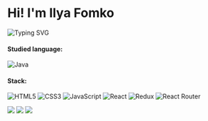 <h1 class="name" style="border: none">Hi! I'm Ilya Fomko</h1>

![Typing SVG](https://readme-typing-svg.herokuapp.com?color=%2336BCF7&lines=I'm+computer+science+student)

#### Studied language:

![Java](https://img.shields.io/badge/c++-%2300599C.svg?style=for-the-badge&logo=javalogoColor=white)

#### Stack:

![HTML5](https://img.shields.io/badge/html5-%23E34F26.svg?style=for-the-badge&logo=html5&logoColor=white)
![CSS3](https://img.shields.io/badge/css3-%231572B6.svg?style=for-the-badge&logo=css3&logoColor=white)
![JavaScript](https://img.shields.io/badge/javascript-%23323330.svg?style=for-the-badge&logo=javascript&logoColor=%23F7DF1E)
![React](https://img.shields.io/badge/react-%2320232a.svg?style=for-the-badge&logo=react&logoColor=%2361DAFB)
![Redux](https://img.shields.io/badge/redux-%23593d88.svg?style=for-the-badge&logo=redux&logoColor=white)
![React Router](https://img.shields.io/badge/React_Router-CA4245?style=for-the-badge&logo=react-router&logoColor=white)
 
![](https://github-profile-summary-cards.vercel.app/api/cards/profile-details?username=iffomko&theme=solarized_dark)
![](https://github-profile-summary-cards.vercel.app/api/cards/stats?username=iffomko&theme=solarized_dark)
![](https://github-profile-summary-cards.vercel.app/api/cards/most-commit-language?username=iffomko&theme=solarized_dark)
